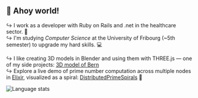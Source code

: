 ## 👋 Ahoy world!
↪ I work as a developer with Ruby on Rails and .net in the healthcare sector. 💉</br>
↪ I'm studying _Computer Science_ at the University of Fribourg (~5th semester) to upgrade my hard skills. 💻</p>

↪ I like creating 3D models in Blender and using them with THREE.js — one of my side projects: [3D model of Bern](https://oliolioli.github.io)</br>
↪ Explore a live demo of prime number computation across multiple nodes in [Elixir](https://github.com/elixir-lang/elixir), visualized as a spiral: [DistributedPrimeSpirals](https://github.com/Wii42/DistributedPrimeSpirals?tab=readme-ov-file#live-demo) 👾

<img src="https://github-readme-stats.vercel.app/api/top-langs/?username=oliolioli&layout=compact&langs_count=8" alt="Language stats">

